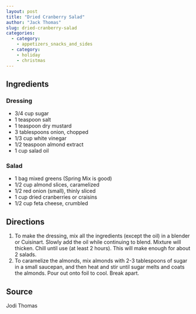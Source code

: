 ```yaml
---
layout: post
title: "Dried Cranberry Salad"
author: "Jack Thomas"
slug: dried-cranberry-salad
categories:
  - category:
    - appetizers_snacks_and_sides
  - category:
    - holiday
    - christmas
---
```


## Ingredients

### Dressing

- 3/4 cup sugar
- 1 teaspoon salt
- 1 teaspoon dry mustard
- 3 tablespoons onion, chopped
- 1/3 cup white vinegar
- 1/2 teaspoon almond extract
- 1 cup salad oil

### Salad

- 1 bag mixed greens (Spring Mix is good)
- 1/2 cup almond slices, caramelized
- 1/2 red onion (small), thinly sliced
- 1 cup dried cranberries or craisins
- 1/2 cup feta cheese, crumbled

## Directions

1. To make the dressing, mix all the ingredients (except the oil) in a blender or Cuisinart. Slowly add the oil while continuing to blend. Mixture will thicken. Chill until use (at least 2 hours). This will make enough for about 2 salads.
2. To caramelize the almonds, mix almonds with 2-3 tablespoons of sugar in a small saucepan, and then heat and stir until sugar melts and coats the almonds. Pour out onto foil to cool. Break apart.

## Source

Jodi Thomas
